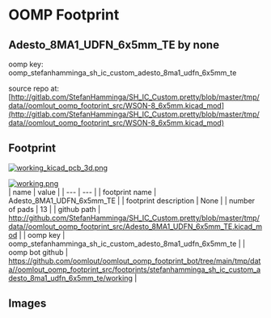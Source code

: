 # OOMP Footprint  
## Adesto_8MA1_UDFN_6x5mm_TE  by none  
  
oomp key: oomp_stefanhamminga_sh_ic_custom_adesto_8ma1_udfn_6x5mm_te  
  
source repo at: [http://gitlab.com/StefanHamminga/SH_IC_Custom.pretty/blob/master/tmp/data//oomlout_oomp_footprint_src/WSON-8_6x5mm.kicad_mod](http://gitlab.com/StefanHamminga/SH_IC_Custom.pretty/blob/master/tmp/data//oomlout_oomp_footprint_src/WSON-8_6x5mm.kicad_mod)  
## Footprint  
  
[![working_kicad_pcb_3d.png](working_kicad_pcb_3d_600.png)](working_kicad_pcb_3d.png)  
  
[![working.png](working_600.png)](working.png)  
| name | value | 
| --- | --- | 
| footprint name | Adesto_8MA1_UDFN_6x5mm_TE | 
| footprint description | None | 
| number of pads | 13 | 
| github path | http://github.com/StefanHamminga/SH_IC_Custom.pretty/blob/master/tmp/data//oomlout_oomp_footprint_src/Adesto_8MA1_UDFN_6x5mm_TE.kicad_mod | 
| oomp key | oomp_stefanhamminga_sh_ic_custom_adesto_8ma1_udfn_6x5mm_te | 
| oomp bot github | https://github.com/oomlout/oomlout_oomp_footprint_bot/tree/main/tmp/data//oomlout_oomp_footprint_src/footprints/stefanhamminga_sh_ic_custom_adesto_8ma1_udfn_6x5mm_te/working | 
## Images  
